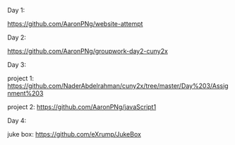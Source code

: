 Day 1:

https://github.com/AaronPNg/website-attempt

Day 2:

https://github.com/AaronPNg/groupwork-day2-cuny2x

Day 3:

project 1:
https://github.com/NaderAbdelrahman/cuny2x/tree/master/Day%203/Assignment%203

project 2:
https://github.com/AaronPNg/javaScript1

Day 4:

juke box: https://github.com/eXrump/JukeBox
